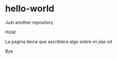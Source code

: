 # hello-world
Just another repository


Hola!

La pagina decia que escribiera algo sobre mi jeje xd

Bye
